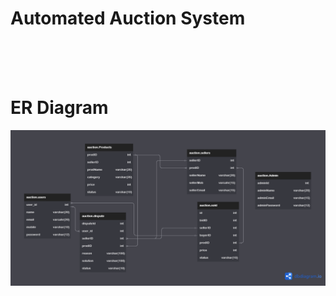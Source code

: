 # Automated Auction System
<br>
<br>
<br>

# ER Diagram

<img src="/images/er-diagram.png" alt="er-daigram">
